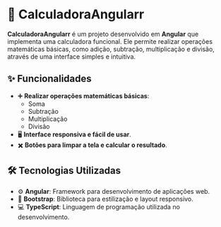 # 🧮 CalculadoraAngularr

**CalculadoraAngularr** é um projeto desenvolvido em **Angular** que implementa uma calculadora funcional. Ele permite realizar operações matemáticas básicas, como adição, subtração, multiplicação e divisão, através de uma interface simples e intuitiva.

## ✨ Funcionalidades

- ➕ **Realizar operações matemáticas básicas**:
  - Soma
  - Subtração
  - Multiplicação
  - Divisão
- 🖥️ **Interface responsiva e fácil de usar**.
- ✖️ **Botões para limpar a tela e calcular o resultado**.

## 🛠️ Tecnologias Utilizadas

- ⚙️ **Angular**: Framework para desenvolvimento de aplicações web.
- 🎨 **Bootstrap**: Biblioteca para estilização e layout responsivo.
- 💻 **TypeScript**: Linguagem de programação utilizada no desenvolvimento.
